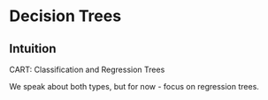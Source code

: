 # Decision Trees

## Intuition

CART: Classification and Regression Trees

We speak about both types, but for now - focus on regression trees.
